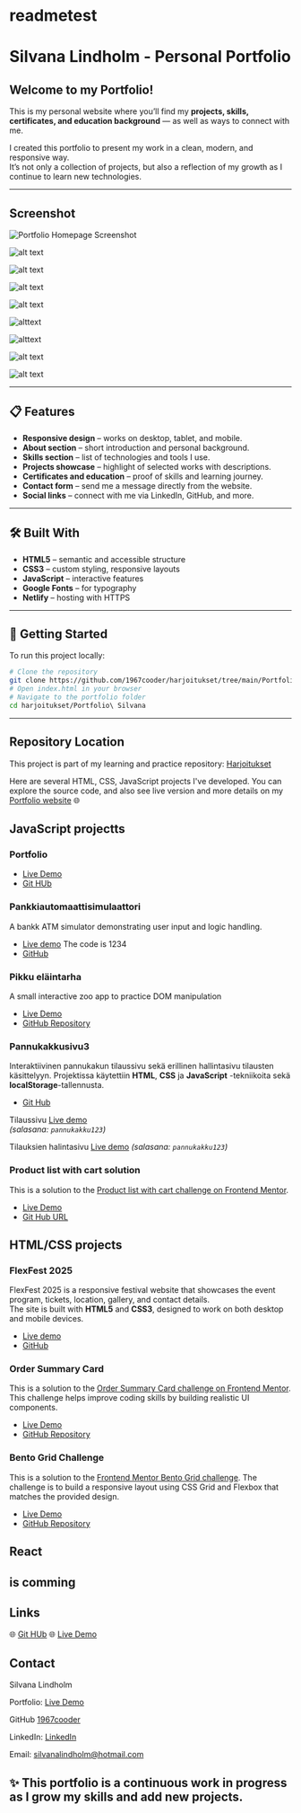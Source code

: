 # readmetest
# Silvana Lindholm - Personal Portfolio

## Welcome to my Portfolio!

This is my personal website where you’ll find my **projects, skills, certificates, and education background** — as well as ways to connect with me.  

I created this portfolio to present my work in a clean, modern, and responsive way.  
It’s not only a collection of projects, but also a reflection of my growth as I continue to learn new technologies.

------

## Screenshot

![Portfolio Homepage Screenshot](./images/Screenshots/portfoliosilvana.netlify.app.png)

![alt text](./images/Screenshots/portfoliosilvana.netlify.app_iPhone_XR.png)

![alt text](./images/Screenshots/portfoliosilvana.netlify.app_projects.png)

![alt text](images/Screenshots/portfoliosilvana.netlify.app_projectsIPhone_XR.png)

![alt text](images/Screenshots/portfoliosilvana.netlify.app_html_css.png)

![alttext](./images/Screenshots/portfoliosilvana.netlify.app_about.png)

![alttext](./images/Screenshots/portfoliosilvana.netlify.app_aboutiPhone_XR.png)

![alt text](./images/Screenshots/portfoliosilvana.netlify.app_contact.png)

![alt text](./images/Screenshots/portfoliosilvana.netlify.app_contactiPhone_XR.png)

------

## 📋 Features

- **Responsive design** – works on desktop, tablet, and mobile.
- **About section** – short introduction and personal background.
- **Skills section** – list of technologies and tools I use.
- **Projects showcase** – highlight of selected works with descriptions.
- **Certificates and education** – proof of skills and learning journey.
- **Contact form** – send me a message directly from the website.
- **Social links** – connect with me via LinkedIn, GitHub, and more.

---

## 🛠️ Built With

- **HTML5** – semantic and accessible structure
- **CSS3** – custom styling, responsive layouts
- **JavaScript** – interactive features
- **Google Fonts** – for typography
- **Netlify** – hosting with HTTPS

---

## 🚀 Getting Started

To run this project locally:

```bash
# Clone the repository
git clone https://github.com/1967cooder/harjoitukset/tree/main/Portfolio%20Silvana
# Open index.html in your browser
# Navigate to the portfolio folder
cd harjoitukset/Portfolio\ Silvana
```
-------

## Repository Location

This project is part of my learning and practice repository:
[Harjoitukset](https://github.com/1967cooder/harjoitukset)


 Here are several HTML, CSS, JavaScript projects I've developed. You can explore the source code, and also see live version and more details on my [Portfolio website](https://portfoliosilvana.netlify.app/) 🌐 
 
 
## JavaScript projectts

### Portfolio

- [Live Demo](https://portfoliosilvana.netlify.app/)
- [Git HUb](https://github.com/1967cooder/harjoitukset/tree/main/Portfolio%20Silvana)

### Pankkiautomaattisimulaattori

A bankk ATM simulator demonstrating user input and logic handling.

- [Live demo](https://pankkiautomaatti.netlify.app/)
The code is 1234
-  [GitHub](https://github.com/1967cooder/harjoitukset/tree/main/Pankkiautomaatti)  

### Pikku eläintarha
 
 A small interactive zoo app to practice DOM manipulation

- [Live Demo](https://pikku-elaintarha.netlify.app/)  
- [GitHub Repository](https://github.com/1967cooder/harjoitukset/tree/main/Portfolio%20Silvana/pikku_el%C3%A4intarha%20copy) 

###  Pannukakkusivu3

Interaktiivinen pannukakun tilaussivu sekä erillinen hallintasivu tilausten käsittelyyn. Projektissa käytettiin **HTML**, **CSS** ja **JavaScript** -tekniikoita sekä **localStorage**-tallennusta.


- [Git Hub](https://github.com/1967cooder/harjoitukset/tree/main/Portfolio%20Silvana/Pannukakkusivu3%20copy)

Tilaussivu [Live demo](https://pannukakkusivu3.netlify.app/)  
*(salasana: `pannukakku123`)*

Tilauksien halintasivu [Live demo](https://pannukakkusivu3.netlify.app/orders)
*(salasana: `pannukakku123`)*

### Product list with cart solution

This is a solution to the [Product list with cart challenge on Frontend Mentor](https://www.frontendmentor.io/challenges/product-list-with-cart-5MmqLVAp_d).

- [Live Demo](https://bestdesserts.netlify.app/)
- [Git Hub URL](https://github.com/1967cooder/harjoitukset/tree/main/product-list-with-cart-main/)


 ## HTML/CSS projects

 ### FlexFest 2025

FlexFest 2025 is a responsive festival website that showcases the event program, tickets, location, gallery, and contact details.  
The site is built with **HTML5** and **CSS3**, designed to work on both desktop and mobile devices.

- [Live demo](https://flexfest.netlify.app/)
- [GitHub](https://github.com/1967cooder/harjoitukset/tree/main/Portfolio%20Silvana/01_flex-projecti%20copy)

### Order Summary Card

This is a solution to the [Order Summary Card challenge on Frontend Mentor](https://www.frontendmentor.io/challenges/order-summary-component-QlPmajDUj). This challenge helps improve coding skills by building realistic UI components.

- [Live Demo](https://order-summary-card-silva.netlify.app/)
- [GitHub Repository](https://github.com/1967cooder/harjoitukset/tree/main/Portfolio%20Silvana/order-summary-component-main)  

### Bento Grid Challenge

This is a solution to the [Frontend Mentor Bento Grid challenge](https://www.frontendmentor.io/challenges/bento-grid-6e0q6h_bH). The challenge is to build a responsive layout using CSS Grid and Flexbox that matches the provided design.

- [Live Demo](https://order-summary-card-silva.netlify.app/)
- [GitHub Repository](https://github.com/1967cooder/harjoitukset/tree/main/Portfolio%20Silvana/order-summary-component-main)  


## React

is comming
-----


## Links

🌐 [Git HUb](https://github.com/1967cooder/harjoitukset/tree/main/Portfolio%20Silvana/)
🌐 [Live Demo](https://portfoliosilvana.netlify.app/)


## Contact

Silvana Lindholm

Portfolio: [Live Demo](https://portfoliosilvana.netlify.app/)

GitHub [1967cooder](https://github.com/1967cooder)

LinkedIn: [LinkedIn](https://linkedin.com/in/silvanalindholm/)

Email: silvanalindholm@hotmail.com

## ✨ This portfolio is a continuous work in progress as I grow my skills and add new projects.